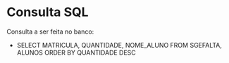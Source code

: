 # Consulta SQL

Consulta a ser feita no banco:

* SELECT MATRICULA, QUANTIDADE, NOME_ALUNO FROM SGEFALTA, ALUNOS ORDER BY QUANTIDADE DESC
